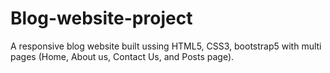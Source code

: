 # Blog-website-project
A responsive blog website built ussing HTML5, CSS3, bootstrap5
with multi pages (Home, About us, Contact Us, and Posts page).
